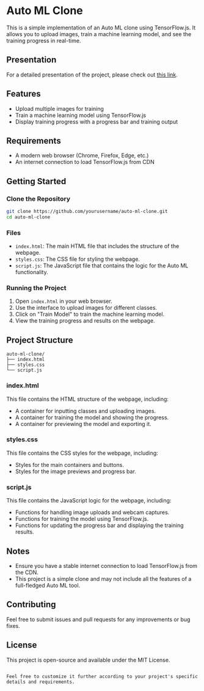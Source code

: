 # Auto ML Clone

This is a simple implementation of an Auto ML clone using TensorFlow.js. It allows you to upload images, train a machine learning model, and see the training progress in real-time.

## Presentation

For a detailed presentation of the project, please check out [this link](https://shorturl.at/3jhYC).

## Features

- Upload multiple images for training
- Train a machine learning model using TensorFlow.js
- Display training progress with a progress bar and training output

## Requirements

- A modern web browser (Chrome, Firefox, Edge, etc.)
- An internet connection to load TensorFlow.js from CDN

## Getting Started

### Clone the Repository

```sh
git clone https://github.com/yourusername/auto-ml-clone.git
cd auto-ml-clone
```

### Files

- `index.html`: The main HTML file that includes the structure of the webpage.
- `styles.css`: The CSS file for styling the webpage.
- `script.js`: The JavaScript file that contains the logic for the Auto ML functionality.

### Running the Project

1. Open `index.html` in your web browser.
2. Use the interface to upload images for different classes.
3. Click on "Train Model" to train the machine learning model.
4. View the training progress and results on the webpage.

## Project Structure

```
auto-ml-clone/
├── index.html
├── styles.css
└── script.js
```

### index.html

This file contains the HTML structure of the webpage, including:

- A container for inputting classes and uploading images.
- A container for training the model and showing the progress.
- A container for previewing the model and exporting it.

### styles.css

This file contains the CSS styles for the webpage, including:

- Styles for the main containers and buttons.
- Styles for the image previews and progress bar.

### script.js

This file contains the JavaScript logic for the webpage, including:

- Functions for handling image uploads and webcam captures.
- Functions for training the model using TensorFlow.js.
- Functions for updating the progress bar and displaying the training results.

## Notes

- Ensure you have a stable internet connection to load TensorFlow.js from the CDN.
- This project is a simple clone and may not include all the features of a full-fledged Auto ML tool.

## Contributing

Feel free to submit issues and pull requests for any improvements or bug fixes.

## License

This project is open-source and available under the MIT License.
```

Feel free to customize it further according to your project's specific details and requirements.
